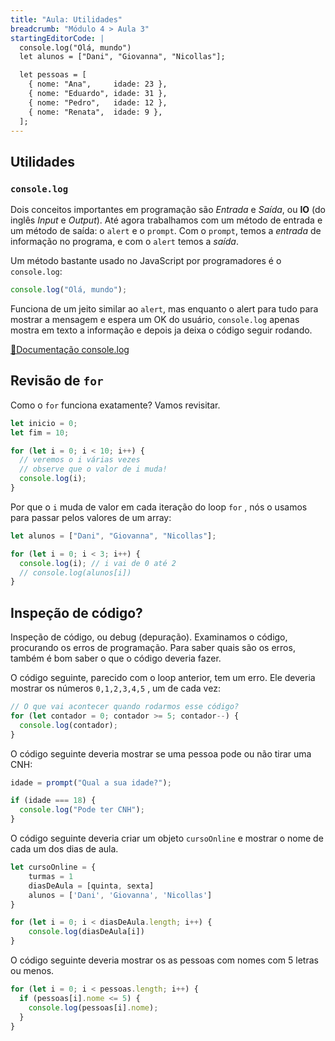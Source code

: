 ```yaml
---
title: "Aula: Utilidades"
breadcrumb: "Módulo 4 > Aula 3"
startingEditorCode: |
  console.log("Olá, mundo")
  let alunos = ["Dani", "Giovanna", "Nicollas"];

  let pessoas = [
    { nome: "Ana",     idade: 23 },
    { nome: "Eduardo", idade: 31 },
    { nome: "Pedro",   idade: 12 },
    { nome: "Renata",  idade: 9 },
  ];
---
```


## Utilidades

### `console.log`

Dois conceitos importantes em programação são _Entrada_ e _Saída_, ou **IO** (do inglês _Input_ e _Output_).
Até agora trabalhamos com um método de entrada e um método de saída: o `alert` e o `prompt`. Com o `prompt`, temos a _entrada_ de informação no programa, e com o `alert` temos a _saída_.

Um método bastante usado no JavaScript por programadores é o `console.log`:

```js
console.log("Olá, mundo");
```

Funciona de um jeito similar ao `alert`, mas enquanto o alert para tudo para mostrar a mensagem e espera um OK do usuário, `console.log` apenas mostra em texto a informação e depois ja deixa o código seguir rodando.

[📂Documentação console.log](https://developer.mozilla.org/pt-BR/docs/Web/API/console/log)

## Revisão de `for`

Como o `for` funciona exatamente? Vamos revisitar.

```js
let inicio = 0;
let fim = 10;

for (let i = 0; i < 10; i++) {
  // veremos o i várias vezes
  // observe que o valor de i muda!
  console.log(i);
}
```

Por que o `i` muda de valor em cada iteração do loop `for` , nós o usamos para passar pelos valores de um array:

```js
let alunos = ["Dani", "Giovanna", "Nicollas"];

for (let i = 0; i < 3; i++) {
  console.log(i); // i vai de 0 até 2
  // console.log(alunos[i])
}
```

## Inspeção de código?

Inspeção de código, ou debug (depuração).
Examinamos o código, procurando os erros de programação. Para saber quais são os erros, também é bom saber o que o código deveria fazer.

O código seguinte, parecido com o loop anterior, tem um erro. Ele deveria mostrar os números `0,1,2,3,4,5` , um de cada vez:

```js
// O que vai acontecer quando rodarmos esse código?
for (let contador = 0; contador >= 5; contador--) {
  console.log(contador);
}
```

O código seguinte deveria mostrar se uma pessoa pode ou não tirar uma CNH:

```js
idade = prompt("Qual a sua idade?");

if (idade === 18) {
  console.log("Pode ter CNH");
}
```

O código seguinte deveria criar um objeto `cursoOnline` e mostrar o nome de cada um dos dias de aula.

```js
let cursoOnline = {
	turmas = 1
	diasDeAula = [quinta, sexta]
	alunos = ['Dani', 'Giovanna', 'Nicollas']
}

for (let i = 0; i < diasDeAula.length; i++) {
	console.log(diasDeAula[i])
}
```

O código seguinte deveria mostrar os as pessoas com nomes com 5 letras ou menos.

```js
for (let i = 0; i < pessoas.length; i++) {
  if (pessoas[i].nome <= 5) {
    console.log(pessoas[i].nome);
  }
}
```
